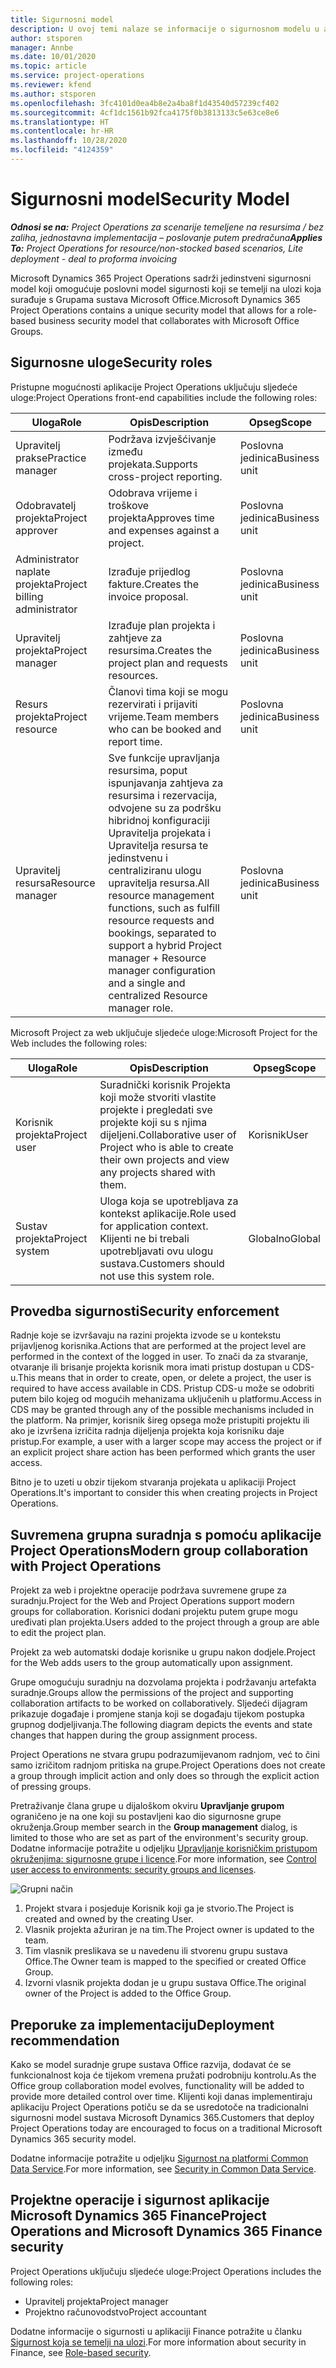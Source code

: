 ```yaml
---
title: Sigurnosni model
description: U ovoj temi nalaze se informacije o sigurnosnom modelu u aplikaciji Dynamics 365 Project Operations.
author: stsporen
manager: Annbe
ms.date: 10/01/2020
ms.topic: article
ms.service: project-operations
ms.reviewer: kfend
ms.author: stsporen
ms.openlocfilehash: 3fc4101d0ea4b8e2a4ba8f1d43540d57239cf402
ms.sourcegitcommit: 4cf1dc1561b92fca4175f0b3813133c5e63ce8e6
ms.translationtype: HT
ms.contentlocale: hr-HR
ms.lasthandoff: 10/28/2020
ms.locfileid: "4124359"
---
```

# <a name="security-model"></a><span data-ttu-id="d4227-103">Sigurnosni model</span><span class="sxs-lookup"><span data-stu-id="d4227-103">Security Model</span></span>

<span data-ttu-id="d4227-104">_**Odnosi se na:** Project Operations za scenarije temeljene na resursima / bez zaliha, jednostavna implementacija – poslovanje putem predračuna_</span><span class="sxs-lookup"><span data-stu-id="d4227-104">_**Applies To:** Project Operations for resource/non-stocked based scenarios, Lite deployment - deal to proforma invoicing_</span></span>

<span data-ttu-id="d4227-105">Microsoft Dynamics 365 Project Operations sadrži jedinstveni sigurnosni model koji omogućuje poslovni model sigurnosti koji se temelji na ulozi koja surađuje s Grupama sustava Microsoft Office.</span><span class="sxs-lookup"><span data-stu-id="d4227-105">Microsoft Dynamics 365 Project Operations contains a unique security model that allows for a role-based business security model that collaborates with Microsoft Office Groups.</span></span> 


## <a name="security-roles"></a><span data-ttu-id="d4227-106">Sigurnosne uloge</span><span class="sxs-lookup"><span data-stu-id="d4227-106">Security roles</span></span>
<span data-ttu-id="d4227-107">Pristupne mogućnosti aplikacije Project Operations uključuju sljedeće uloge:</span><span class="sxs-lookup"><span data-stu-id="d4227-107">Project Operations front-end capabilities include the following roles:</span></span>

| <span data-ttu-id="d4227-108">Uloga</span><span class="sxs-lookup"><span data-stu-id="d4227-108">Role</span></span>                          | <span data-ttu-id="d4227-109">Opis</span><span class="sxs-lookup"><span data-stu-id="d4227-109">Description</span></span>                                                                                                                                                                 | <span data-ttu-id="d4227-110">Opseg</span><span class="sxs-lookup"><span data-stu-id="d4227-110">Scope</span></span> |
|-------------------------------|-----------------------------------------------------------------------------------------------------------------------------------------------------------------------------|------|
| <span data-ttu-id="d4227-111">Upravitelj prakse</span><span class="sxs-lookup"><span data-stu-id="d4227-111">Practice manager</span></span>              | <span data-ttu-id="d4227-112">Podržava izvješćivanje između projekata.</span><span class="sxs-lookup"><span data-stu-id="d4227-112">Supports cross-project reporting.</span></span>                                                                                                            | <span data-ttu-id="d4227-113">Poslovna jedinica</span><span class="sxs-lookup"><span data-stu-id="d4227-113">Business unit</span></span>              |
| <span data-ttu-id="d4227-114">Odobravatelj projekta</span><span class="sxs-lookup"><span data-stu-id="d4227-114">Project approver</span></span>              | <span data-ttu-id="d4227-115">Odobrava vrijeme i troškove projekta</span><span class="sxs-lookup"><span data-stu-id="d4227-115">Approves time and expenses against a project.</span></span>                                                                                                                              | <span data-ttu-id="d4227-116">Poslovna jedinica</span><span class="sxs-lookup"><span data-stu-id="d4227-116">Business unit</span></span> |
| <span data-ttu-id="d4227-117">Administrator naplate projekta</span><span class="sxs-lookup"><span data-stu-id="d4227-117">Project billing administrator</span></span> | <span data-ttu-id="d4227-118">Izrađuje prijedlog fakture.</span><span class="sxs-lookup"><span data-stu-id="d4227-118">Creates the invoice proposal.</span></span>                                                                                                                                                 | <span data-ttu-id="d4227-119">Poslovna jedinica</span><span class="sxs-lookup"><span data-stu-id="d4227-119">Business unit</span></span> |
| <span data-ttu-id="d4227-120">Upravitelj projekta</span><span class="sxs-lookup"><span data-stu-id="d4227-120">Project manager</span></span>               | <span data-ttu-id="d4227-121">Izrađuje plan projekta i zahtjeve za resursima.</span><span class="sxs-lookup"><span data-stu-id="d4227-121">Creates the project plan and requests resources.</span></span>                                                                                                                              | <span data-ttu-id="d4227-122">Poslovna jedinica</span><span class="sxs-lookup"><span data-stu-id="d4227-122">Business unit</span></span> |
| <span data-ttu-id="d4227-123">Resurs projekta</span><span class="sxs-lookup"><span data-stu-id="d4227-123">Project resource</span></span>              | <span data-ttu-id="d4227-124">Članovi tima koji se mogu rezervirati i prijaviti vrijeme.</span><span class="sxs-lookup"><span data-stu-id="d4227-124">Team members who can be booked and report time.</span></span>                                                                                                          | <span data-ttu-id="d4227-125">Poslovna jedinica</span><span class="sxs-lookup"><span data-stu-id="d4227-125">Business unit</span></span>|
| <span data-ttu-id="d4227-126">Upravitelj resursa</span><span class="sxs-lookup"><span data-stu-id="d4227-126">Resource manager</span></span>              | <span data-ttu-id="d4227-127">Sve funkcije upravljanja resursima, poput ispunjavanja zahtjeva za resursima i rezervacija, odvojene su za podršku hibridnoj konfiguraciji Upravitelja projekata i Upravitelja resursa te jedinstvenu i centraliziranu ulogu upravitelja resursa.</span><span class="sxs-lookup"><span data-stu-id="d4227-127">All resource management functions, such as fulfill resource requests and bookings, separated to support a hybrid Project manager + Resource manager configuration and a single and centralized Resource manager role.</span></span> | <span data-ttu-id="d4227-128">Poslovna jedinica</span><span class="sxs-lookup"><span data-stu-id="d4227-128">Business unit</span></span> |


<span data-ttu-id="d4227-129">Microsoft Project za web uključuje sljedeće uloge:</span><span class="sxs-lookup"><span data-stu-id="d4227-129">Microsoft Project for the Web includes the following roles:</span></span>

| <span data-ttu-id="d4227-130">Uloga</span><span class="sxs-lookup"><span data-stu-id="d4227-130">Role</span></span>           | <span data-ttu-id="d4227-131">Opis</span><span class="sxs-lookup"><span data-stu-id="d4227-131">Description</span></span>                                                                                                        | <span data-ttu-id="d4227-132">Opseg</span><span class="sxs-lookup"><span data-stu-id="d4227-132">Scope</span></span>  |
|----------------|--------------------------------------------------------------------------------------------------------------------|--------|
| <span data-ttu-id="d4227-133">Korisnik projekta</span><span class="sxs-lookup"><span data-stu-id="d4227-133">Project user</span></span>   | <span data-ttu-id="d4227-134">Suradnički korisnik Projekta koji može stvoriti vlastite projekte i pregledati sve projekte koji su s njima dijeljeni.</span><span class="sxs-lookup"><span data-stu-id="d4227-134">Collaborative user of Project   who is able to create their own projects and view any projects shared with   them.</span></span> | <span data-ttu-id="d4227-135">Korisnik</span><span class="sxs-lookup"><span data-stu-id="d4227-135">User</span></span>   |
| <span data-ttu-id="d4227-136">Sustav projekta</span><span class="sxs-lookup"><span data-stu-id="d4227-136">Project system</span></span> | <span data-ttu-id="d4227-137">Uloga koja se upotrebljava za kontekst aplikacije.</span><span class="sxs-lookup"><span data-stu-id="d4227-137">Role used for application   context.</span></span> <span data-ttu-id="d4227-138">Klijenti ne bi trebali upotrebljavati ovu ulogu sustava.</span><span class="sxs-lookup"><span data-stu-id="d4227-138">Customers should not use this system role.</span></span>                                    | <span data-ttu-id="d4227-139">Globalno</span><span class="sxs-lookup"><span data-stu-id="d4227-139">Global</span></span> |

## <a name="security-enforcement"></a><span data-ttu-id="d4227-140">Provedba sigurnosti</span><span class="sxs-lookup"><span data-stu-id="d4227-140">Security enforcement</span></span>
<span data-ttu-id="d4227-141">Radnje koje se izvršavaju na razini projekta izvode se u kontekstu prijavljenog korisnika.</span><span class="sxs-lookup"><span data-stu-id="d4227-141">Actions that are performed at the project level are performed in the context of the logged in user.</span></span> <span data-ttu-id="d4227-142">To znači da za stvaranje, otvaranje ili brisanje projekta korisnik mora imati pristup dostupan u CDS-u.</span><span class="sxs-lookup"><span data-stu-id="d4227-142">This means that in order to create, open, or delete a project, the user is required to have access available in CDS.</span></span> <span data-ttu-id="d4227-143">Pristup CDS-u može se odobriti putem bilo kojeg od mogućih mehanizama uključenih u platformu.</span><span class="sxs-lookup"><span data-stu-id="d4227-143">Access in CDS may be granted through any of the possible mechanisms included in the platform.</span></span> <span data-ttu-id="d4227-144">Na primjer, korisnik šireg opsega može pristupiti projektu ili ako je izvršena izričita radnja dijeljenja projekta koja korisniku daje pristup.</span><span class="sxs-lookup"><span data-stu-id="d4227-144">For example, a user with a larger scope may access the project or if an explicit project share action has been performed which grants the user access.</span></span>

<span data-ttu-id="d4227-145">Bitno je to uzeti u obzir tijekom stvaranja projekata u aplikaciji Project Operations.</span><span class="sxs-lookup"><span data-stu-id="d4227-145">It's important to consider this when creating projects in Project Operations.</span></span>

## <a name="modern-group-collaboration-with-project-operations"></a><span data-ttu-id="d4227-146">Suvremena grupna suradnja s pomoću aplikacije Project Operations</span><span class="sxs-lookup"><span data-stu-id="d4227-146">Modern group collaboration with Project Operations</span></span>
<span data-ttu-id="d4227-147">Projekt za web i projektne operacije podržava suvremene grupe za suradnju.</span><span class="sxs-lookup"><span data-stu-id="d4227-147">Project for the Web and Project Operations support modern groups for collaboration.</span></span> <span data-ttu-id="d4227-148">Korisnici dodani projektu putem grupe mogu uređivati plan projekta.</span><span class="sxs-lookup"><span data-stu-id="d4227-148">Users added to the project through a group are able to edit the project plan.</span></span>

<span data-ttu-id="d4227-149">Projekt za web automatski dodaje korisnike u grupu nakon dodjele.</span><span class="sxs-lookup"><span data-stu-id="d4227-149">Project for the Web adds users to the group automatically upon assignment.</span></span>

<span data-ttu-id="d4227-150">Grupe omogućuju suradnju na dozvolama projekta i podržavanju artefakta suradnje.</span><span class="sxs-lookup"><span data-stu-id="d4227-150">Groups allow the permissions of the project and supporting collaboration artifacts to be worked on collaboratively.</span></span> <span data-ttu-id="d4227-151">Sljedeći dijagram prikazuje događaje i promjene stanja koji se događaju tijekom postupka grupnog dodjeljivanja.</span><span class="sxs-lookup"><span data-stu-id="d4227-151">The following diagram depicts the events and state changes that happen during the group assignment process.</span></span>

<span data-ttu-id="d4227-152">Project Operations ne stvara grupu podrazumijevanom radnjom, već to čini samo izričitom radnjom pritiska na grupe.</span><span class="sxs-lookup"><span data-stu-id="d4227-152">Project Operations does not create a group through implicit action and only does so through the explicit action of pressing groups.</span></span>

<span data-ttu-id="d4227-153">Pretraživanje člana grupe u dijaloškom okviru **Upravljanje grupom** ograničeno je na one koji su postavljeni kao dio sigurnosne grupe okruženja.</span><span class="sxs-lookup"><span data-stu-id="d4227-153">Group member search in the **Group management** dialog, is limited to those who are set as part of the environment's security group.</span></span> <span data-ttu-id="d4227-154">Dodatne informacije potražite u odjeljku [Upravljanje korisničkim pristupom okruženjima: sigurnosne grupe i licence](https://docs.microsoft.com/power-platform/admin/control-user-access).</span><span class="sxs-lookup"><span data-stu-id="d4227-154">For more information, see [Control user access to environments: security groups and licenses](https://docs.microsoft.com/power-platform/admin/control-user-access).</span></span>

![Grupni način](./media/groupsmode.png)

1. <span data-ttu-id="d4227-156">Projekt stvara i posjeduje Korisnik koji ga je stvorio.</span><span class="sxs-lookup"><span data-stu-id="d4227-156">The Project is created and owned by the creating User.</span></span>
2. <span data-ttu-id="d4227-157">Vlasnik projekta ažuriran je na tim.</span><span class="sxs-lookup"><span data-stu-id="d4227-157">The Project owner is updated to the team.</span></span>
3. <span data-ttu-id="d4227-158">Tim vlasnik preslikava se u navedenu ili stvorenu grupu sustava Office.</span><span class="sxs-lookup"><span data-stu-id="d4227-158">The Owner team is mapped to the specified or created Office Group.</span></span>
4. <span data-ttu-id="d4227-159">Izvorni vlasnik projekta dodan je u grupu sustava Office.</span><span class="sxs-lookup"><span data-stu-id="d4227-159">The original owner of the Project is added to the Office Group.</span></span>

## <a name="deployment-recommendation"></a><span data-ttu-id="d4227-160">Preporuke za implementaciju</span><span class="sxs-lookup"><span data-stu-id="d4227-160">Deployment recommendation</span></span>
<span data-ttu-id="d4227-161">Kako se model suradnje grupe sustava Office razvija, dodavat će se funkcionalnost koja će tijekom vremena pružati podrobniju kontrolu.</span><span class="sxs-lookup"><span data-stu-id="d4227-161">As the Office group collaboration model evolves, functionality will be added to provide more detailed control over time.</span></span> <span data-ttu-id="d4227-162">Klijenti koji danas implementiraju aplikaciju Project Operations potiču se da se usredotoče na tradicionalni sigurnosni model sustava Microsoft Dynamics 365.</span><span class="sxs-lookup"><span data-stu-id="d4227-162">Customers that deploy Project Operations today are encouraged to focus on a traditional Microsoft Dynamics 365 security model.</span></span>

<span data-ttu-id="d4227-163">Dodatne informacije potražite u odjeljku [Sigurnost na platformi Common Data Service](https://docs.microsoft.com/power-platform/admin/wp-security).</span><span class="sxs-lookup"><span data-stu-id="d4227-163">For more information, see [Security in Common Data Service](https://docs.microsoft.com/power-platform/admin/wp-security).</span></span>

## <a name="project-operations-and-microsoft-dynamics-365-finance-security"></a><span data-ttu-id="d4227-164">Projektne operacije i sigurnost aplikacije Microsoft Dynamics 365 Finance</span><span class="sxs-lookup"><span data-stu-id="d4227-164">Project Operations and Microsoft Dynamics 365 Finance security</span></span>
<span data-ttu-id="d4227-165">Project Operations uključuju sljedeće uloge:</span><span class="sxs-lookup"><span data-stu-id="d4227-165">Project Operations includes the following roles:</span></span>

- <span data-ttu-id="d4227-166">Upravitelj projekta</span><span class="sxs-lookup"><span data-stu-id="d4227-166">Project manager</span></span>
- <span data-ttu-id="d4227-167">Projektno računovodstvo</span><span class="sxs-lookup"><span data-stu-id="d4227-167">Project accountant</span></span>

<span data-ttu-id="d4227-168">Dodatne informacije o sigurnosti u aplikaciji Finance potražite u članku [Sigurnost koja se temelji na ulozi](https://docs.microsoft.com/dynamics365/fin-ops-core/dev-itpro/sysadmin/role-based-security).</span><span class="sxs-lookup"><span data-stu-id="d4227-168">For more information about security in Finance, see [Role-based security](https://docs.microsoft.com/dynamics365/fin-ops-core/dev-itpro/sysadmin/role-based-security).</span></span>


